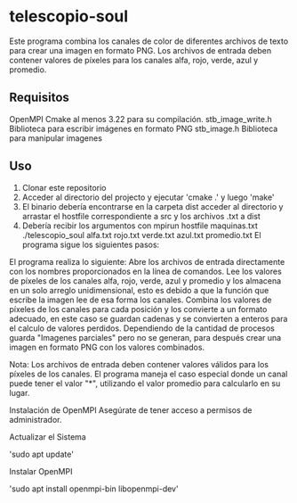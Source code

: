 # telescopio-soul

Este programa combina los canales de color de diferentes archivos de texto para crear una imagen en formato PNG. Los archivos de entrada deben contener valores de píxeles para los canales alfa, rojo, verde, azul y promedio.

## Requisitos 
OpenMPI 
Cmake al menos 3.22 para su compilación.
stb_image_write.h Biblioteca para escribir imágenes en formato PNG
stb_image.h       Biblioteca para manipular imagenes

## Uso

1. Clonar este repositorio
2. Acceder al directorio del projecto y ejecutar 'cmake .' y luego 'make'
3. El binario debería encontrarse en la carpeta dist acceder al directorio y arrastar el hostfile correspondiente a src y los archivos .txt a dist
5. Debería recibir los argumentos con mpirun hostfile maquinas.txt ./telescopio_soul alfa.txt rojo.txt verde.txt azul.txt promedio.txt El programa sigue los siguientes pasos:

El programa realiza lo siguiente: 
Abre los archivos de entrada directamente con los nombres proporcionados en la línea de comandos. 
Lee los valores de píxeles de los canales alfa, rojo, verde, azul y promedio y los almacena en un solo arreglo unidimensional, esto es debido a que la función que escribe la imagen lee de esa forma los canales. 
Combina los valores de píxeles de los canales para cada posición y los convierte a un formato adecuado, en este caso se guardan cadenas y se convierten a enteros para el calculo de valores perdidos.
Dependiendo de la cantidad de procesos guarda "Imagenes parciales" pero no se generan, para después crear una imagen en formato PNG con los valores combinados.
 
Nota: Los archivos de entrada deben contener valores válidos para los píxeles de los canales. El programa maneja el caso especial donde un canal puede tener el valor "*", utilizando el valor promedio para calcularlo en su lugar.

Instalación de OpenMPI
Asegúrate de tener acceso a permisos de administrador.

Actualizar el Sistema

'sudo apt update' 

Instalar OpenMPI

'sudo apt install openmpi-bin libopenmpi-dev'








